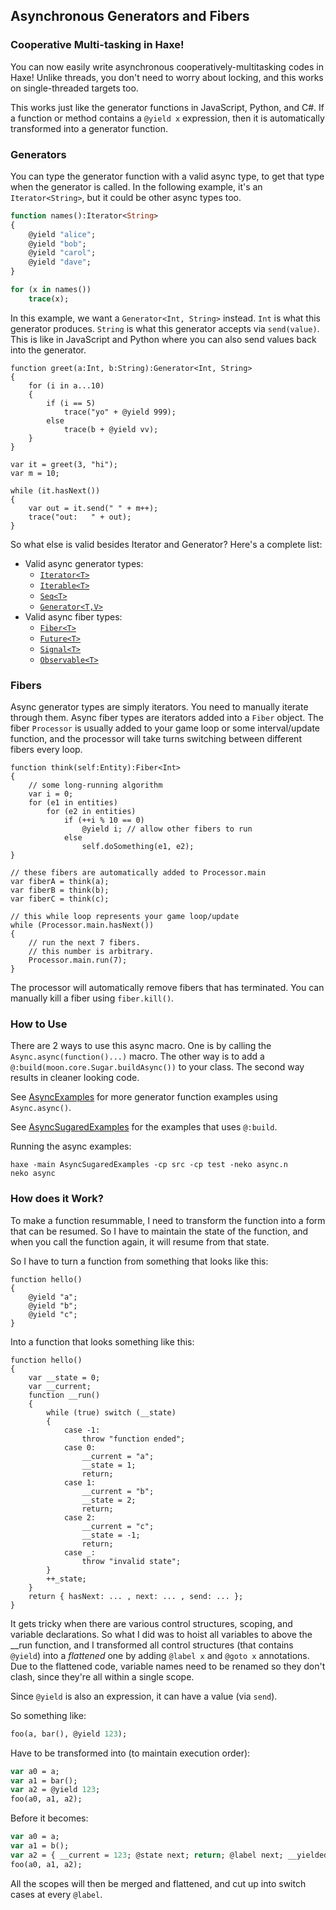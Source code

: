 ## Asynchronous Generators and Fibers

### Cooperative Multi-tasking in Haxe!

You can now easily write asynchronous cooperatively-multitasking codes in Haxe! Unlike threads, you don't need to worry about locking, and this works on single-threaded targets too.

This works just like the generator functions in JavaScript, Python, and C#. If a function or method contains a `@yield x` expression, then it is automatically transformed into a generator function.

### Generators

You can type the generator function with a valid async type, to get that type when the generator is called. In the following example, it's an `Iterator<String>`, but it could be other async types too.

```haxe
function names():Iterator<String>
{
    @yield "alice";
    @yield "bob";
    @yield "carol";
    @yield "dave";
}

for (x in names())
    trace(x);
```

In this example, we want a `Generator<Int, String>` instead. `Int` is what this generator produces. `String` is what this generator accepts via `send(value)`. This is like in JavaScript and Python where you can also send values back into the generator.

```
function greet(a:Int, b:String):Generator<Int, String>
{
    for (i in a...10)
    {
        if (i == 5)
            trace("yo" + @yield 999);
        else
            trace(b + @yield vv);
    }
}

var it = greet(3, "hi");
var m = 10;

while (it.hasNext())
{
    var out = it.send(" " + m++);
    trace("out:   " + out);
}
```

So what else is valid besides Iterator and Generator? Here's a complete list:

- Valid async generator types:
    - [`Iterator<T>`](https://github.com/HaxeFoundation/haxe/blob/development/std/StdTypes.hx#L109)
    - [`Iterable<T>`](https://github.com/HaxeFoundation/haxe/blob/development/std/StdTypes.hx#L140)
    - [`Seq<T>`](src/moon/core/Seq.hx)
    - [`Generator<T,V>`](src/moon/core/Generator.hx)
- Valid async fiber types:
    - [`Fiber<T>`](src/moon/core/Fiber.hx)
    - [`Future<T>`](src/moon/core/Future.hx)
    - [`Signal<T>`](src/moon/core/Signal.hx)
    - [`Observable<T>`](src/moon/core/Observable.hx)

### Fibers

Async generator types are simply iterators. You need to manually iterate through them. Async fiber types are iterators added into a `Fiber` object. The fiber `Processor` is usually added to your game loop or some interval/update function, and the processor will take turns switching between different fibers every loop.

```
function think(self:Entity):Fiber<Int>
{
    // some long-running algorithm
    var i = 0;
    for (e1 in entities)
        for (e2 in entities)
            if (++i % 10 == 0)
                @yield i; // allow other fibers to run
            else
                self.doSomething(e1, e2);
}

// these fibers are automatically added to Processor.main
var fiberA = think(a);
var fiberB = think(b);
var fiberC = think(c);

// this while loop represents your game loop/update
while (Processor.main.hasNext())
{
    // run the next 7 fibers.
    // this number is arbitrary.
    Processor.main.run(7);
}

```

The processor will automatically remove fibers that has terminated. You can manually kill a fiber using `fiber.kill()`.

### How to Use

There are 2 ways to use this async macro. One is by calling the `Async.async(function()...)` macro. The other way is to add a `@:build(moon.core.Sugar.buildAsync())` to your class. The second way results in cleaner looking code.

See [AsyncExamples](test/AsyncExamples.hx) for more generator function examples using `Async.async()`.

See [AsyncSugaredExamples](test/AsyncSugaredExamples.hx) for the examples that uses `@:build`.

Running the async examples:

```
haxe -main AsyncSugaredExamples -cp src -cp test -neko async.n
neko async
```

### How does it Work?

To make a function resummable, I need to transform the function into a form that can be resumed. So I have to maintain the state of the function, and when you call the function again, it will resume from that state.

So I have to turn a function from something that looks like this:

```
function hello()
{
    @yield "a";
    @yield "b";
    @yield "c";
}
```

Into a function that looks something like this:

```
function hello()
{
    var __state = 0;
    var __current;
    function __run()
    {
        while (true) switch (__state)
        {
            case -1:
                throw "function ended";
            case 0:
                __current = "a";
                __state = 1;
                return;
            case 1:
                __current = "b";
                __state = 2;
                return;
            case 2:
                __current = "c";
                __state = -1;
                return;
            case _:
                throw "invalid state";
        }
        ++_state;
    }
    return { hasNext: ... , next: ... , send: ... };
}
```

It gets tricky when there are various control structures, scoping, and variable declarations. So what I did was to hoist all variables to above the __run function, and I transformed all control structures (that contains `@yield`) into a *flattened* one by adding `@label x` and `@goto x` annotations. Due to the flattened code, variable names need to be renamed so they don't clash, since they're all within a single scope.

Since `@yield` is also an expression, it can have a value (via `send`).

So something like:

```haxe
foo(a, bar(), @yield 123);
```

Have to be transformed into (to maintain execution order):

```haxe
var a0 = a;
var a1 = bar();
var a2 = @yield 123;
foo(a0, a1, a2);
```

Before it becomes:

```haxe
var a0 = a;
var a1 = b();
var a2 = { __current = 123; @state next; return; @label next; __yielded; };
foo(a0, a1, a2);
```

All the scopes will then be merged and flattened, and cut up into switch cases at every `@label`.